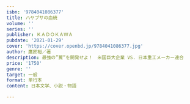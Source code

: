 ```yaml
---
isbn: '9784041086377'
title: ハヤブサの血統
volume: ''
series: ''
publisher: ＫＡＤＯＫＡＷＡ
pubdate: '2021-01-29'
cover: 'https://cover.openbd.jp/9784041086377.jpg'
author: 鷹匠裕／著
description: 最強の”翼”を開発せよ！　米国巨大企業 VS. 日本重工メーカー連合
price: '1750'
genre: ''
target: 一般
format: 単行本
content: 日本文学、小説・物語

---
```

